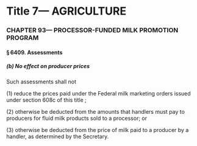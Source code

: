 
# Title 7— AGRICULTURE
### CHAPTER 93— PROCESSOR-FUNDED MILK PROMOTION PROGRAM
#### § 6409. Assessments
##### (b) No effect on producer prices

Such assessments shall not

(1) reduce the prices paid under the Federal milk marketing orders issued under section 608c of this title ;

(2) otherwise be deducted from the amounts that handlers must pay to producers for fluid milk products sold to a processor; or

(3) otherwise be deducted from the price of milk paid to a producer by a handler, as determined by the Secretary.
